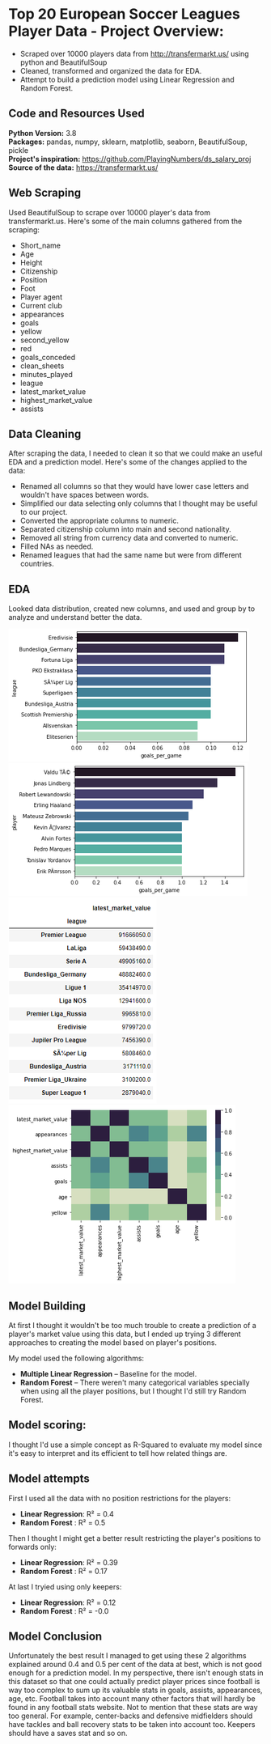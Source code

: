 # Top 20 European Soccer Leagues Player Data - Project Overview:
* Scraped over 10000 players data from http://transfermarkt.us/ using python and BeautifulSoup
* Cleaned, transformed and organized the data for EDA.
* Attempt to build a prediction model using Linear Regression and Random Forest. 

## Code and Resources Used 
**Python Version:** 3.8  
**Packages:** pandas, numpy, sklearn, matplotlib, seaborn, BeautifulSoup, pickle   
**Project's inspiration:** https://github.com/PlayingNumbers/ds_salary_proj  
**Source of the data:** https://transfermarkt.us/

## Web Scraping
Used BeautifulSoup to scrape over 10000 player's data from transfermarkt.us. Here's some of the main columns gathered from the scraping:
*	Short_name
*	Age
*	Height
*	Citizenship
* 	Position
*	Foot
*	Player agent
*	Current club	
*	appearances
*	goals
*	yellow
*	second_yellow
*	red
*	goals_conceded
*	clean_sheets
*	minutes_played
*	league
*	latest_market_value
*	highest_market_value
*	assists

## Data Cleaning
After scraping the data, I needed to clean it so that we could make an useful EDA and a prediction model. Here's some of the changes applied to the data:

* Renamed all columns so that they would have lower case letters and wouldn't have spaces between words.
* Simplified our data selecting only columns that I thought may be useful to our project.
* Converted the appropriate columns to numeric.
* Separated citizenship column into main and second nationality.
* Removed all string from currency data and converted to numeric.
* Filled NAs as needed.
* Renamed leagues that had the same name but were from different countries.


	
## EDA

Looked data distribution, created new columns, and used and group by to analyze and understand better the data.

![alt text](https://github.com/Caldass/europe_players_data/blob/main/goalsperleague.png "Goals per game by League")
![alt text](https://github.com/Caldass/europe_players_data/blob/main/goalsperplayer.png "Goals per game by player")
![alt text](https://github.com/Caldass/europe_players_data/blob/main/league_marketvalue.png "Players Market Value by League")
![alt text](https://github.com/Caldass/europe_players_data/blob/main/cmap.png "Correlations")


## Model Building 

At first I thought it wouldn't be too much trouble to create a prediction of a player's market value using this data, but I ended up trying 3 different approaches to creating the model based on player's positions.

My model used the following algorithms:
*	**Multiple Linear Regression** – Baseline for the model.
*	**Random Forest** – There weren't many categorical variables specially when using all the player positions, but I thought I'd still try Random Forest.

## Model scoring:
I thought I'd use a simple concept as R-Squared to evaluate my model since it's easy to interpret and its efficient to tell how related things are.

## Model attempts

First I used all the data with no position restrictions for the players:
*	**Linear Regression**: R² = 0.4
*	**Random Forest** : R² = 0.5

Then I thought I might get a better result restricting the player's positions to forwards only:
*	**Linear Regression**: R² = 0.39
*	**Random Forest** : R² = 0.17

At last I tryied using only keepers:
*	**Linear Regression**: R² = 0.12
*	**Random Forest** : R² = -0.0

## Model Conclusion
Unfortunately the best result I managed to get using these 2 algorithms explained around 0.4 and 0.5 per cent of the data at best, which is not good enough for a prediction model. In my perspective, there isn't enough stats in this dataset so that one could actually predict player prices since football is way too complex to sum up its valuable stats in goals, assists, appearances, age, etc. Football takes into account many other factors that will hardly be found in any football stats website. Not to mention that these stats are way too general. For example, center-backs and defensive midfielders should have tackles and ball recovery stats to be taken into account too. Keepers should have a saves stat and so on. 

